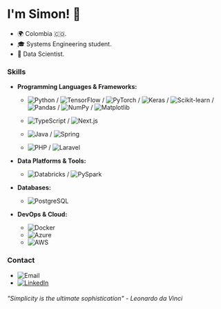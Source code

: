 # I'm Simon! 👋

- 🌍 Colombia 🇨🇴.
- 🎓 Systems Engineering student.
- 🔬 Data Scientist.

### Skills

- **Programming Languages & Frameworks:**
  - ![Python](https://img.shields.io/badge/-Python-3776AB?style=flat-square&logo=python&logoColor=white) / ![TensorFlow](https://img.shields.io/badge/-TensorFlow-FF6F00?style=flat-square&logo=tensorflow&logoColor=white) / ![PyTorch](https://img.shields.io/badge/-PyTorch-EE4C2C?style=flat-square&logo=pytorch&logoColor=white) / ![Keras](https://img.shields.io/badge/-Keras-D00000?style=flat-square&logo=keras&logoColor=white) / ![Scikit-learn](https://img.shields.io/badge/-Scikit%20learn-F7931E?style=flat-square&logo=scikit-learn&logoColor=white) / ![Pandas](https://img.shields.io/badge/-Pandas-150458?style=flat-square&logo=pandas&logoColor=white) / ![NumPy](https://img.shields.io/badge/-NumPy-013243?style=flat-square&logo=numpy&logoColor=white) / ![Matplotlib](https://img.shields.io/badge/-Matplotlib-11557C?style=flat-square&logo=matplotlib&logoColor=white)
      
  - ![TypeScript](https://img.shields.io/badge/-TypeScript-007ACC?style=flat-square&logo=typescript&logoColor=white) / ![Next.js](https://img.shields.io/badge/-Next.js-000000?style=flat-square&logo=next.js&logoColor=white)
  - ![Java](https://img.shields.io/badge/-Java-007396?style=flat-square&logo=java&logoColor=white) / ![Spring](https://img.shields.io/badge/Spring-%236DB33F.svg?style=flat-square&logo=spring&logoColor=white)
  - ![PHP](https://img.shields.io/badge/-PHP-777BB4?style=flat-square&logo=php&logoColor=white) / ![Laravel](https://img.shields.io/badge/-Laravel-FF2D20?style=flat-square&logo=laravel&logoColor=white)

- **Data Platforms & Tools:**
  - ![Databricks](https://img.shields.io/badge/-Databricks-FF3621?style=flat-square&logo=databricks&logoColor=white) / ![PySpark](https://img.shields.io/badge/-PySpark-E25A1C?style=flat-square&logo=apache-spark&logoColor=white)

- **Databases:**
  - ![PostgreSQL](https://img.shields.io/badge/-PostgreSQL-336791?style=flat-square&logo=postgresql&logoColor=white)

- **DevOps & Cloud:**
  - ![Docker](https://img.shields.io/badge/-Docker-2496ED?style=flat-square&logo=docker&logoColor=white)
  - ![Azure](https://img.shields.io/badge/-Azure-0089D6?style=flat-square&logo=microsoft-azure&logoColor=white)
  - ![AWS](https://img.shields.io/badge/-AWS-232F3E?style=flat-square&logo=amazon-aws&logoColor=white)

### Contact

- ![Email](https://img.shields.io/badge/Email-simon.gon.mon%40gmail.com-red?style=flat-square&logo=gmail&logoColor=white)
- [![LinkedIn](https://img.shields.io/badge/LinkedIn-Simón%20González%20Montoya-blue?style=flat-square&logo=linkedin&logoColor=white)](https://www.linkedin.com/in/simon-gon-mon/)


###### "Simplicity is the ultimate sophistication" - Leonardo da Vinci

